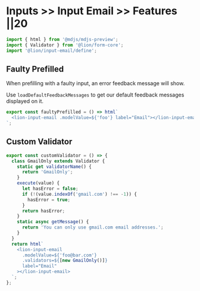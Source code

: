 # Inputs >> Input Email >> Features ||20

```js script
import { html } from '@mdjs/mdjs-preview';
import { Validator } from '@lion/form-core';
import '@lion/input-email/define';
```

## Faulty Prefilled

When prefilling with a faulty input, an error feedback message will show.

Use `loadDefaultFeedbackMessages` to get our default feedback messages displayed on it.

```js preview-story
export const faultyPrefilled = () => html`
  <lion-input-email .modelValue=${'foo'} label="Email"></lion-input-email>
`;
```

## Custom Validator

```js preview-story
export const customValidator = () => {
  class GmailOnly extends Validator {
    static get validatorName() {
      return 'GmailOnly';
    }
    execute(value) {
      let hasError = false;
      if (!(value.indexOf('gmail.com') !== -1)) {
        hasError = true;
      }
      return hasError;
    }
    static async getMessage() {
      return 'You can only use gmail.com email addresses.';
    }
  }
  return html`
    <lion-input-email
      .modelValue=${'foo@bar.com'}
      .validators=${[new GmailOnly()]}
      label="Email"
    ></lion-input-email>
  `;
};
```
